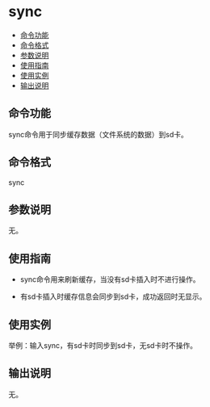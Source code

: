 # sync

- [命令功能](#命令功能)
- [命令格式](#命令格式)
- [参数说明](#参数说明)
- [使用指南](#使用指南)
- [使用实例](#使用实例)
- [输出说明](#输出说明)

## 命令功能

sync命令用于同步缓存数据（文件系统的数据）到sd卡。


## 命令格式

sync


## 参数说明

无。


## 使用指南

- sync命令用来刷新缓存，当没有sd卡插入时不进行操作。

- 有sd卡插入时缓存信息会同步到sd卡，成功返回时无显示。


## 使用实例

举例：输入sync，有sd卡时同步到sd卡，无sd卡时不操作。


## 输出说明

无。
